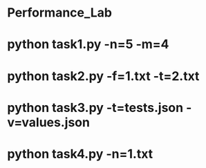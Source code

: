 # Performance_Lab
# python task1.py -n=5 -m=4
# python task2.py -f=1.txt -t=2.txt
# python task3.py -t=tests.json -v=values.json
# python task4.py -n=1.txt
